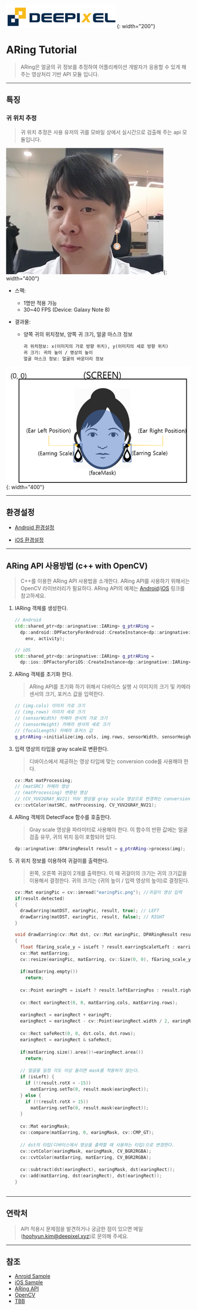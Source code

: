 ![deepixel.xyz](./img/Deepixel_logo.PNG){: width="200"}

# ARing Tutorial

>ARing은 얼굴의 귀 정보를 추정하여 어플리케이션 개발자가 응용할 수 있게 해주는 영상처리 기반 API 모듈 입니다.  

***

## 특징

### 귀 위치 추정

> 귀 위치 추정은 사용 유저의 귀를 모바일 상에서 실시간으로 검출해 주는 api 모듈입니다.

![aring display](./img/ARing_Display.png){: width="400"}

- 스팩:
  - 1명만 적용 가능
  - 30~40 FPS (Device: Galaxy Note 8)

- 결과물:  
  - 양쪽 귀의 위치정보, 양쪽 귀 크기, 얼굴 마스크 정보

    ```text
    귀 위치정보: x(이미지의 가로 방향 위치), y(이미지의 세로 방향 위치)
    귀 크기: 귀의 높이 / 영상의 높이
    얼굴 마스크 정보: 얼굴의 바운더리 정보
    ```  

![aring result](./img/ARing_result.png){: width="400"}

***

## 환경설정

- [Android 환경설정][android]

- [iOS 환경설정][ios]

***

## ARing API 사용방법 (c++ with OpenCV)

>C++를 이용한 ARing API 사용법을 소개한다. ARing API를 사용하기 위해서는 OpenCV 라이브러리가 필요하다.
ARing API의 예제는 [Android][andoid_sample]/[iOS][ios_sample] 링크를 참고하세요.

1. IARing 객체를 생성한다.

    ```c++
    // Android
    std::shared_ptr<dp::aringnative::IARing> g_ptrARing =
      dp::android::DPFactoryForAndroid::CreateInstance<dp::aringnative::IARing>(
        env, activity);
    ```
    ```c++
    // iOS
    std::shared_ptr<dp::aringnative::IARing> g_ptrARing =
      dp::ios::DPFactoryForiOS::CreateInstance<dp::aringnative::IARing>();
    ```

2. ARing 객체를 초기화 한다.
    > ARing API를 초기화 하기 위해서 다바이스 실행 시 이미지의 크기 및 카메라 센서의 크기, 포커스 값을 입력한다.

    ```c++
    // (img.cols) 이미지 가로 크기
    // (img.rows) 이미지 세로 크기
    // (sensorWidth) 카메라 센서의 가로 크기
    // (sensorHeight) 카메라 센서의 세로 크기
    // (focalLength) 카메라 포커스 값
    g_ptrARing->initialize(img.cols, img.rows, sensorWidth, sensorHeight, focalLength);
    ```

3. 입력 영상의 타입을 gray scale로 변환한다.
    > 디바이스에서 제공하는 영상 타입에 맞는 conversion code를 사용해야 한다.

    ```c++
    cv::Mat matProcessing;
    // (matSRC) 카메라 영상
    // (matProcessing) 변환된 영상
    // (CV_YUV2GRAY_NV21) YUV 영상을 gray scale 영상으로 변경하는 conversion code
    cv::cvtColor(matSRC, matProcessing, CV_YUV2GRAY_NV21);
    ```

4. ARing 객체의 DetectFace 함수를 호출한다.
   > Gray scale 영상을 파라미터로 사용해야 한다. 이 함수의 반환 값에는 얼굴 검출 유무, 귀의 위치 등이 포함되어 있다.

    ```c++
    dp::aringnative::DPAringResult result = g_ptrARing->process(img);
    ```

5. 귀 위치 정보를 이용하여 귀걸이를 출력한다.
    >왼쪽, 오른쪽 귀걸이 2개를 출력한다. 이 때 귀걸이의 크기는 귀의 크기값을 이용해서 결정한다. 귀의 크기는 (귀의 높이 / 입력 영상의 높이)로 결정된다.

    ```c++
    cv::Mat earingPic = cv::imread("earingPic.png"); //귀걸이 영상 입력
    if(result.detected)
    {
      drawEarring(matDST, earingPic, result, true); // LEFT
      drawEarring(matDST, earingPic, result, false); // RIGHT
    }
    ```

    ```c++
    void drawEarring(cv::Mat dst, cv::Mat earingPic, DPARingResult result, bool isLeft)
    {
      float fEaring_scale_y = isLeft ? result.earringScaleYLeft : earringScaleYRight;
      cv::Mat matEarring;
      cv::resize(earingPic, matEarring, cv::Size(0, 0), fEaring_scale_y, fEaring_scale_y);
  
      if(matEarring.empty())
        return;
  
      cv::Point earingPt = isLeft ? result.leftEarringPos : result.rightEarringPos;
  
      cv::Rect earingRect(0, 0, matEarring.cols, matEarring.rows);
  
      earingRect = earingRect + earingPt;
      earingRect = earingRect - cv::Point(earingRect.width / 2, earingRect.width / 4);
  
      cv::Rect safeRect(0, 0, dst.cols, dst.rows);
      earingRect = earingRect & safeRect;
  
      if(matEarring.size().area()!=earingRect.area())
        return;

      // 얼굴을 일정 각도 이상 돌리면 mask를 적용하지 않는다.
      if (isLeft) {
        if (!(result.rotX < -15))
          matEarring.setTo(0, result.mask(earingRect));
      } else {
        if (!(result.rotX > 15))
          matEarring.setTo(0, result.mask(earingRect));
      }
  
      cv::Mat earingMask;
      cv::compare(matEarring, 0, earingMask, cv::CMP_GT);
  
      // dst의 타입(디바이스에서 영상을 출력할 때 사용하는 타입)으로 변경한다.
      cv::cvtColor(earingMask, earingMask, CV_BGR2RGBA);
      cv::cvtColor(matEarring, matEarring, CV_BGR2RGBA);
  
      cv::subtract(dst(earingRect), earingMask, dst(earingRect));
      cv::add(matEarring, dst(earingRect), dst(earingRect));
    }
  
    ```

***

## 연락처

>API 적용시 문제점을 발견하거나 궁금한 점이 있으면 메일(hoohyun.kim@deepixel.xyz)로 문의해 주세요.  

***

## 참조

- [Anroid Sample][andoid_sample]
- [iOS Sample][ios_sample]
- [ARing API][ARing_api]
- [OpenCV][opencv]
- [TBB][tbb]

[andoid_sample]: https://github.com/deepixel-dev1/deepixel-dev1.github.io/tree/master/ARing/tutorial/android/
[ios_sample]: https://github.com/deepixel-dev1/deepixel-dev1.github.io/tree/master/ARing/tutorial/ios
[opencv]: http://opencv.org/
[ARing_api]: https://deepixel-dev1.github.io/ARing/apis/
[tbb]: https://www.threadingbuildingblocks.org/
[android]: android.md
[iOS]: ios.md
